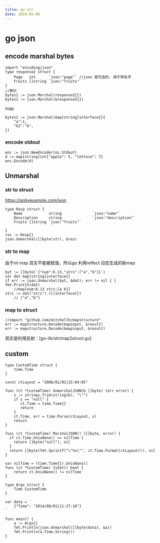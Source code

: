```yaml
---
title: go str
date: 2019-05-06
---
```

# go json

## encode marshal bytes

    import "encoding/json"
    type response2 struct {
        Page   int      `json:"page"` //json 是可选的, 用于转名字
        Fruits []string `json:"fruits"`
    }
    //等价
    bytes1 := json.Marshal(response2{})
    bytes1 := json.Marshal(&response2{})

map

    bytes1 := json.Marshal(map[string]interface{}{
        "a":1,
        "k2":"b",
    })

### encode stdout
    enc := json.NewEncoder(os.Stdout)
    d := map[string]int{"apple": 5, "lettuce": 7}
    enc.Encode(d)

## Unmarshal
### str to struct
https://gobyexample.com/json

    type Resp struct {
        Name            string              `json:"name"`
        Description     string              `json:"description"`
        Fruits []string `json:"fruits"`

    }
    res := Resp{}
    json.Unmarshal([]byte(str), &res)

### str to map 
由于nil map 其实不能被赋值，所以go 利用reflect 动态生成的新map

    byt := []byte(`{"num":6.13,"strs":["a","b"]}`)
    var dat map[string]interface{}
    if err := json.Unmarshal(byt, &dat); err != nil { }
    fmt.Println(dat)    
        //map[num:6.13 strs:[a b]]
    strs := dat["strs"].([]interface{})
        // ["a","b"]

### map to struct
    //import "github.com/mitchellh/mapstructure"
	err := mapstructure.Decode(mapinput, &result)
	err := mapstructure.Decode(&mapinput, &result)

其实是利用反射：[go-lib/str/map2struct.go]

## custom

    type CustomTime struct {
        time.Time
    }
    
    const ctLayout = "2006/01/02|15:04:05"
    
    func (ct *CustomTime) UnmarshalJSON(b []byte) (err error) {
        s := strings.Trim(string(b), "\"")
        if s == "null" {
           ct.Time = time.Time{}
           return
        }
        ct.Time, err = time.Parse(ctLayout, s)
        return
    }
    
    func (ct *CustomTime) MarshalJSON() ([]byte, error) {
      if ct.Time.UnixNano() == nilTime {
        return []byte("null"), nil
      }
      return []byte(fmt.Sprintf("\"%s\"", ct.Time.Format(ctLayout))), nil
    }
    
    var nilTime = (time.Time{}).UnixNano()
    func (ct *CustomTime) IsSet() bool {
        return ct.UnixNano() != nilTime
    }
    
    type Args struct {
        Time CustomTime
    }
    
    var data = `
        {"Time": "2014/08/01|11:27:18"}
    `
    
    func main() {
        a := Args{}
        fmt.Println(json.Unmarshal([]byte(data), &a))
        fmt.Println(a.Time.String())
    }
